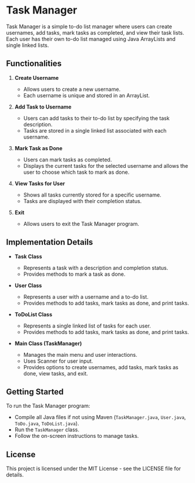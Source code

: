 # Task Manager

Task Manager is a simple to-do list manager where users can create usernames, add tasks, mark tasks as completed, 
and view their task lists. Each user has their own to-do list managed using Java ArrayLists and single linked lists.

## Functionalities

1. **Create Username**
   - Allows users to create a new username.
   - Each username is unique and stored in an ArrayList.

2. **Add Task to Username**
   - Users can add tasks to their to-do list by specifying the task description.
   - Tasks are stored in a single linked list associated with each username.

3. **Mark Task as Done**
   - Users can mark tasks as completed.
   - Displays the current tasks for the selected username and allows the user to choose which task to mark as done.

4. **View Tasks for User**
   - Shows all tasks currently stored for a specific username.
   - Tasks are displayed with their completion status.

5. **Exit**
   - Allows users to exit the Task Manager program.

## Implementation Details

- **Task Class**
  - Represents a task with a description and completion status.
  - Provides methods to mark a task as done.

- **User Class**
  - Represents a user with a username and a to-do list.
  - Provides methods to add tasks, mark tasks as done, and print tasks.

- **ToDoList Class**
  - Represents a single linked list of tasks for each user.
  - Provides methods to add tasks, mark tasks as done, and print tasks.

- **Main Class (TaskManager)**
  - Manages the main menu and user interactions.
  - Uses Scanner for user input.
  - Provides options to create usernames, add tasks, mark tasks as done, view tasks, and exit.

## Getting Started

To run the Task Manager program:
- Compile all Java files if not using Maven (`TaskManager.java`, `User.java`, `ToDo.java`, `ToDoList.java`).
- Run the `TaskManager` class.
- Follow the on-screen instructions to manage tasks.


## License

This project is licensed under the MIT License - see the LICENSE file for details.

